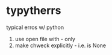 # typytherrs
typical erros w/ python
1. use open file with - only
2. make chweck explicitly - i.e. is None